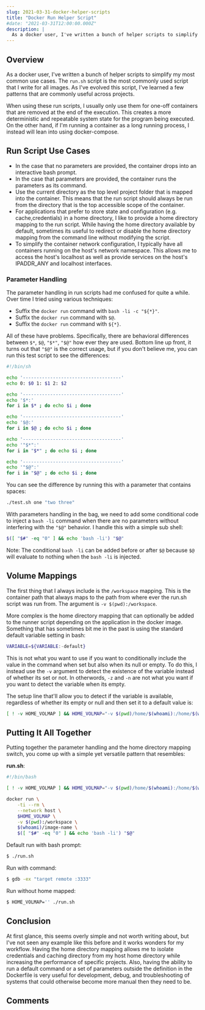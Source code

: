 ```yaml
---
slug: 2021-03-31-docker-helper-scripts
title: "Docker Run Helper Script"
#date: "2021-03-31T12:00:00.000Z"
description: |
  As a docker user, I've written a bunch of helper scripts to simplify my most common use cases. The `run.sh` script is the most commonly used script that I write for all images. As I've evolved this script, I've learned a few patterns that are commonly useful across projects.
---
```


## Overview

As a docker user, I've written a bunch of helper scripts to simplify my most common use cases. The `run.sh` script is the most commonly used script that I write for all images. As I've evolved this script, I've learned a few patterns that are commonly useful across projects.

<!--truncate-->

When using these run scripts, I usually only use them for one-off containers that are removed at the end of the execution. This creates a more deterministic and
repeatable system state for the program being executed. On the other hand, if I'm running a container as a long running process, I instead will lean into using docker-compose.

## Run Script Use Cases

- In the case that no parameters are provided, the container drops into an interactive bash prompt.
- In the case that parameters are provided, the container runs the parameters as its command.
- Use the current directory as the top level project folder that is mapped into the container. This means that the run script should always be run from the directory that is the top accessible scope of the container.
- For applications that prefer to store state and configuration (e.g. cache,credentials) in a home directory, I like to provide a home directory mapping to the run script. While having the home directory available by default, sometimes its useful to redirect or disable the home directory mapping from the command line without modifying the script.
- To simplify the container network configuration, I typically have all containers running on the host's network namespace. This allows me to access the host's localhost as well as provide services on the host's IPADDR_ANY and localhost interfaces.

### Parameter Handling

The parameter handling in run scripts had me confused for quite a while. Over time I tried using various techniques:

- Suffix the `docker run` command with `bash -li -c "${*}"`.
- Suffix the `docker run` command with `$@`.
- Suffix the `docker run` command with `${*}`.

All of these have problems. Specifically, there are behavioral differences between `$*`, `$@`, `"$*"`, `"$@"` how ever they are used. Bottom line up front, it turns out that `"$@"` is the correct usage, but if you don't believe me, you can run this test script to see the differences:

```sh
#!/bin/sh

echo '------------------------------------'
echo 0: $0 1: $1 2: $2

echo '------------------------------------'
echo '$*:'
for i in $* ; do echo $i ; done

echo '------------------------------------'
echo '$@:'
for i in $@ ; do echo $i ; done

echo '------------------------------------'
echo '"$*":'
for i in "$*" ; do echo $i ; done

echo '------------------------------------'
echo '"$@":'
for i in "$@" ; do echo $i ; done
```

You can see the difference by running this with a parameter that contains spaces:

```sh
./test.sh one "two three"
```

With parameters handling in the bag, we need to add some conditional code to inject a `bash -li` command when there are no parameters without interfering with the `"$@"` behavior. I handle this with a simple sub shell:

```sh
$([ "$#" -eq "0" ] && echo 'bash -li') "$@"
```

Note: The conditional `bash -li` can be added before or after `$@` because `$@` will evaluate to nothing when the `bash -li` is injected.

## Volume Mappings

The first thing that I always include is the `/workspace` mapping. This is the container path that always maps to the path from where ever the run.sh script was run from. The argument is `-v $(pwd):/workspace`.

More complex is the home directory mapping that can optionally be added to the runner script depending on the application in the docker image. Something that has sometimes bit me in the past is using the standard default variable setting in bash:

```sh
VARIABLE=${VARIABLE:-default}
```

This is not what you want to use if you want to conditionally include the value in the command when set but also when its null or empty. To do this, I instead use the `-v` argument to detect the existence of the variable instead of whether its set or not. In otherwords, `-z` and `-n` are not what you want if you want to detect the variable when its empty.

The setup line that'll allow you to detect if the variable is available, regardless of whether its empty or null and then set it to a default value is:

```sh
[ ! -v HOME_VOLMAP ] && HOME_VOLMAP="-v $(pwd)/home/$(whoami):/home/$(whoami)"
```

## Putting It All Together

Putting together the parameter handling and the home directory mapping switch, you come up with a simple yet versatile pattern that resembles:

**run.sh**:

```sh
#!/bin/bash

[ ! -v HOME_VOLMAP ] && HOME_VOLMAP="-v $(pwd)/home/$(whoami):/home/$(whoami)"

docker run \
    -ti --rm \
    --network host \
    $HOME_VOLMAP \
    -v $(pwd):/workspace \
    $(whoami)/image-name \
    $([ "$#" -eq "0" ] && echo 'bash -li') "$@"
```

Default run with bash prompt:

```sh
$ ./run.sh
```

Run with command:

```sh
$ gdb -ex "target remote :3333"
```

Run without home mapped:

```sh
$ HOME_VOLMAP='' ./run.sh
```

## Conclusion

At first glance, this seems overly simple and not worth writing about, but I've not seen any example like this before and it works wonders for my workflow. Having the home directory mapping allows me to isolate credentials and caching directory from my host home directory while increasing the performance of specific projects. Also, having the ability to run a default command or a set of parameters outside the definition in the Dockerfile is very useful for development, debug, and troubleshooting of systems that could otherwise become more manual then they need to be.

## Comments

<Comments />

